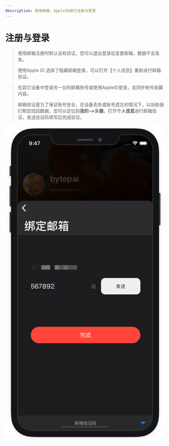 ```yaml
---
description: 使用邮箱、AppleID进行注册与登录
---
```


# 注册与登录

> 使用邮箱注册时默认没有验证，您可以退出登录后变更邮箱，数据不会丢失。
>
> 使用Apple ID 选择了隐藏邮箱登录，可以打开【个人信息】重新进行邮箱验证。

> 在其它设备中登录另一台的邮箱账号或使用AppleID登录，会同步账号收藏内容。
>
> 邮箱验证是为了保证账号安全，在设备丢失或账号遗忘的情况下，以协助我们帮您找回数据。您可以定位到**我的--&gt;头像**，打开**个人信息**进行邮箱验证，发送验证码填写后完成验证。



![](../.gitbook/assets/bang-ding-you-xiang.png)


